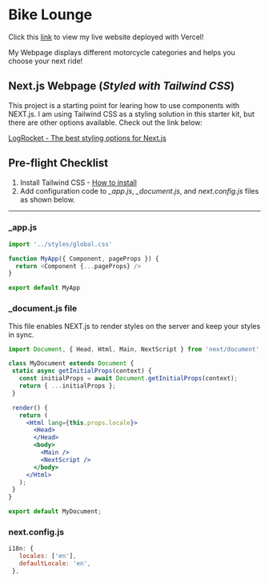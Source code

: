 # Bike Lounge 
Click this [link](https://next-js-starter-kit-topaz.vercel.app/) to view my live website deployed with Vercel!

My Webpage displays different motorcycle categories and helps you choose your next ride!

## Next.js Webpage (*Styled with Tailwind CSS*)

This project is a starting point for learing how to use components with NEXT.js. I am using Tailwind CSS as a styling solution in this starter kit, but there are other options available. Check out the link below:

[LogRocket - The best styling options for Next.js](https://blog.logrocket.com/best-styling-options-nextjs/)

## Pre-flight Checklist
1. Install Tailwind CSS - [How to install](https://tailwindcss.com/docs/installation)
2. Add configuration code to *_app.js*, *_document.js*, and *next.config.js* files as shown below.
----
### _app.js
```javascript
import '../styles/global.css'

function MyApp({ Component, pageProps }) {
  return <Component {...pageProps} />
}

export default MyApp
```

 ### _document.js file
This file enables NEXT.js to render styles on the server and keep your styles in sync.

 ```jsx
import Document, { Head, Html, Main, NextScript } from 'next/document';

class MyDocument extends Document {
  static async getInitialProps(context) {
    const initialProps = await Document.getInitialProps(context);
    return { ...initialProps };
  }

  render() {
    return (
      <Html lang={this.props.locale}>
        <Head>
        </Head>
        <body>
          <Main />
          <NextScript />
        </body>
      </Html>
    );
  }
}

export default MyDocument;

 ```

 ### next.config.js
 ```javascript
i18n: {
    locales: ['en'],
    defaultLocale: 'en',
  },
 ```
